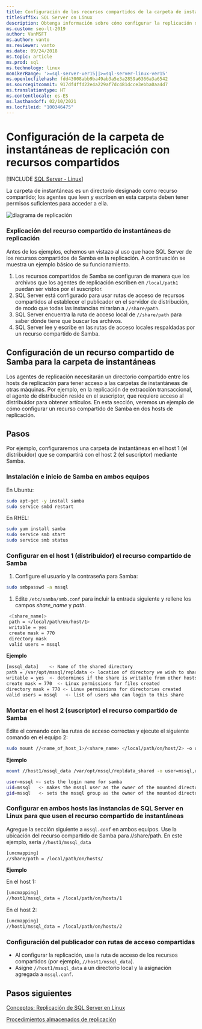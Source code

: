 ```yaml
---
title: Configuración de los recursos compartidos de la carpeta de instantáneas
titleSuffix: SQL Server on Linux
description: Obtenga información sobre cómo configurar la replicación de SQL Server de los recursos compartidos de la carpeta de instantáneas en Linux.
ms.custom: seo-lt-2019
author: VanMSFT
ms.author: vanto
ms.reviewer: vanto
ms.date: 09/24/2018
ms.topic: article
ms.prod: sql
ms.technology: linux
monikerRange: '>=sql-server-ver15||>=sql-server-linux-ver15'
ms.openlocfilehash: fdd43008abb9ba49ab3a5e3a2859a6366a3a6542
ms.sourcegitcommit: 917df4ffd22e4a229af7dc481dcce3ebba0aa4d7
ms.translationtype: HT
ms.contentlocale: es-ES
ms.lasthandoff: 02/10/2021
ms.locfileid: "100346475"
---
```

# <a name="configure-replication-snapshot-folder-with-shares"></a>Configuración de la carpeta de instantáneas de replicación con recursos compartidos

[!INCLUDE [SQL Server - Linux](../includes/applies-to-version/sql-linux.md)]

La carpeta de instantáneas es un directorio designado como recurso compartido; los agentes que leen y escriben en esta carpeta deben tener permisos suficientes para acceder a ella.

![diagrama de replicación][1]

### <a name="replication-snapshot-folder-share-explained"></a>Explicación del recurso compartido de instantáneas de replicación

Antes de los ejemplos, echemos un vistazo al uso que hace SQL Server de los recursos compartidos de Samba en la replicación. A continuación se muestra un ejemplo básico de su funcionamiento.

1. Los recursos compartidos de Samba se configuran de manera que los archivos que los agentes de replicación escriben en `/local/path1` puedan ser vistos por el suscriptor.
2. SQL Server está configurado para usar rutas de acceso de recursos compartidos al establecer el publicador en el servidor de distribución, de modo que todas las instancias mirarían a `//share/path`.
3. SQL Server encuentra la ruta de acceso local de `//share/path` para saber dónde tiene que buscar los archivos.
4. SQL Server lee y escribe en las rutas de acceso locales respaldadas por un recurso compartido de Samba.


## <a name="configure-a-samba-share-for-the-snapshot-folder"></a>Configuración de un recurso compartido de Samba para la carpeta de instantáneas 

Los agentes de replicación necesitarán un directorio compartido entre los hosts de replicación para tener acceso a las carpetas de instantáneas de otras máquinas. Por ejemplo, en la replicación de extracción transaccional, el agente de distribución reside en el suscriptor, que requiere acceso al distribuidor para obtener artículos. En esta sección, veremos un ejemplo de cómo configurar un recurso compartido de Samba en dos hosts de replicación.


## <a name="steps"></a>Pasos

Por ejemplo, configuraremos una carpeta de instantáneas en el host 1 (el distribuidor) que se compartirá con el host 2 (el suscriptor) mediante Samba. 

### <a name="install-and-start-samba-on-both-machines"></a>Instalación e inicio de Samba en ambos equipos 

En Ubuntu:

```bash
sudo apt-get -y install samba
sudo service smbd restart
```

En RHEL:

```bash
sudo yum install samba
sudo service smb start
sudo service smb status
```

### <a name="on-host-1-distributor-set-up-the-samba-share"></a>Configurar en el host 1 (distribuidor) el recurso compartido de Samba 

1. Configure el usuario y la contraseña para Samba:

  ```bash
  sudo smbpasswd -a mssql 
  ```

1. Edite `/etc/samba/smb.conf` para incluir la entrada siguiente y rellene los campos *share_name* y *path*.
 ```bash
  <[share_name]>
  path = </local/path/on/host/1>
  writable = yes
  create mask = 770
  directory mask 
  valid users = mssql 
  ```

  **Ejemplo**

  ```bash
  [mssql_data]    <- Name of the shared directory
  path = /var/opt/mssql/repldata <- location of directory we wish to share
  writable = yes  <- determines if the share is writable from other hosts
  create mask = 770  <- Linux permissions for files created 
  directory mask = 770 <- Linux permissions for directories created
  valid users = mssql   <- list of users who can login to this share
  ```

### <a name="on-host-2-subscriber--mount-the-samba-share"></a>Montar en el host 2 (suscriptor) el recurso compartido de Samba

Edite el comando con las rutas de acceso correctas y ejecute el siguiente comando en el equipo 2:

  ```bash
  sudo mount //<name_of_host_1>/<share_name> </local/path/on/host/2> -o user=mssql,uid=mssql,gid=mssql
  ```

  **Ejemplo**

  ```bash
  mount //host1/mssql_data /var/opt/mssql/repldata_shared -o user=mssql,uid=mssql,gid=mssql

  user=mssql <- sets the login name for samba
  uid=mssql   <- makes the mssql user as the owner of the mounted directory
  gid=mssql   <- sets the mssql group as the owner of the mounted directory
  ```

### <a name="on-both-hosts--configure-sql-server-on-linux-instances-to-use-snapshot-share"></a>Configurar en ambos hosts las instancias de SQL Server en Linux para que usen el recurso compartido de instantáneas

Agregue la sección siguiente a `mssql.conf` en ambos equipos. Use la ubicación del recurso compartido de Samba para //share/path. En este ejemplo, sería `//host1/mssql_data`

  ```bash
  [uncmapping]
  //share/path = /local/path/on/hosts/
  ```

  **Ejemplo**

  En el host 1:

  ```bash
  [uncmapping]
  //host1/mssql_data = /local/path/on/hosts/1
  ```

  En el host 2:
  
  ```bash
  [uncmapping]
  //host1/mssql_data = /local/path/on/hosts/2
  ```

### <a name="configuring-publisher-with-shared-paths"></a>Configuración del publicador con rutas de acceso compartidas

* Al configurar la replicación, use la ruta de acceso de los recursos compartidos (por ejemplo, `//host1/mssql_data`).
* Asigne `//host1/mssql_data` a un directorio local y la asignación agregada a `mssql.conf`.

## <a name="next-steps"></a>Pasos siguientes

[Conceptos: Replicación de SQL Server en Linux](sql-server-linux-replication.md)

[Procedimientos almacenados de replicación](../relational-databases/system-stored-procedures/replication-stored-procedures-transact-sql.md)

[1]: ./media/sql-server-linux-replication-snapshot-shares/image1.png

